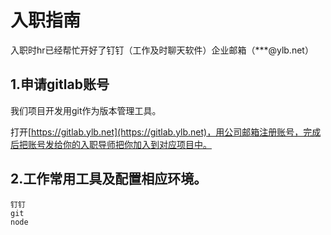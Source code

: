 # 入职指南

入职时hr已经帮忙开好了钉钉（工作及时聊天软件）企业邮箱（\*\*\*@ylb.net）

## 1.申请gitlab账号

我们项目开发用git作为版本管理工具。

打开[https://gitlab.ylb.net](https://gitlab.ylb.net)，用公司邮箱注册账号，完成后把账号发给你的入职导师把你加入到对应项目中。

## 2.工作常用工具及配置相应环境。

```asciidoc
钉钉
git
node
```



